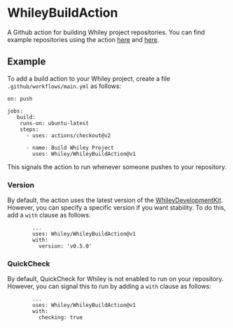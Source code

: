 # WhileyBuildAction

A Github action for building Whiley project repositories.  You can find example repositories using the action [here](https://github.com/Whiley/STD.wy/) and [here](https://github.com/DavePearce/Conway.wy).

## Example

To add a build action to your Whiley project, create a file
`.github/workflows/main.yml` as follows:

```
on: push

jobs:
   build:
    runs-on: ubuntu-latest
    steps:
      - uses: actions/checkout@v2

      - name: Build Whiley Project
        uses: Whiley/WhileyBuildAction@v1
```

This signals the action to run whenever someone pushes to your
repository.

### Version

By default, the action uses the latest version of the
[WhileyDevelopmentKit](https://github.com/Whiley/WhileyDevelopmentKit).
However, you can specify a specific version if you want stability.  To
do this, add a `with` clause as follows:


```
        ...
        uses: Whiley/WhileyBuildAction@v1
        with:
          version: 'v0.5.0'
```

### QuickCheck

By default, QuickCheck for Whiley is not enabled to run on your
repository.  However, you can signal this to run by adding a `with`
clause as follows:

```
        ...
        uses: Whiley/WhileyBuildAction@v1
        with:
          checking: true
```
